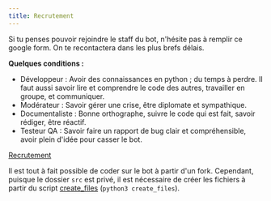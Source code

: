 ```yaml
---
title: Recrutement
---
```


Si tu penses pouvoir rejoindre le staff du bot, n'hésite pas à remplir ce google form. On te recontactera dans les plus brefs délais.

__Quelques conditions :__
- Développeur : Avoir des connaissances en python ; du temps à perdre. Il faut aussi savoir lire et comprendre le code des autres, travailler en groupe, et communiquer.
- Modérateur : Savoir gérer une crise, être diplomate et sympathique.
- Documentaliste : Bonne orthographe, suivre le code qui est fait, savoir rédiger, être réactif.
- Testeur QA : Savoir faire un rapport de bug clair et compréhensible, avoir plein d'idée pour casser le bot.

[Recrutement](https://forms.gle/EfgxcpDA5vcfuFYP7)

Il est tout à fait possible de coder sur le bot à partir d'un fork. Cependant, puisque le dossier `src` est privé, il est nécessaire de créer les fichiers à partir du script [create_files](https://github.com/OwllyBot/Owlly/tree/dev/instruction_fork) (`python3 create_files`).